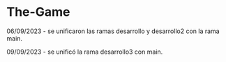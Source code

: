 # The-Game
06/09/2023 - se unificaron las ramas desarrollo y desarrollo2 con la rama main.

09/09/2023 - se unificó la rama desarrollo3 con main.
